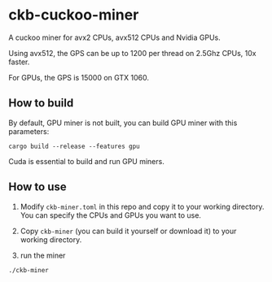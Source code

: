 # ckb-cuckoo-miner
A cuckoo miner for avx2 CPUs, avx512 CPUs and Nvidia GPUs.

Using avx512, the GPS can be up to 1200 per thread on 2.5Ghz CPUs, 10x faster.

For GPUs, the GPS is 15000 on GTX 1060.

## How to build
By default, GPU miner is not built, you can build GPU miner with this parameters:
```
cargo build --release --features gpu
```
Cuda is essential to build and run GPU miners.

## How to use
1. Modify `ckb-miner.toml` in this repo and copy it to your working directory. You can specify the CPUs and GPUs you want to use.

2. Copy `ckb-miner` (you can build it yourself or download it) to your working directory.

3. run the miner

```
./ckb-miner
```

